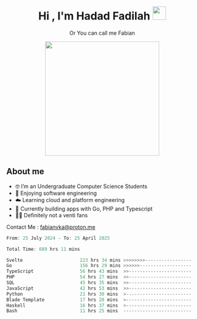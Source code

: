 <h1 align="center">Hi , I'm Hadad Fadilah  <img src="https://media.giphy.com/media/hvRJCLFzcasrR4ia7z/giphy.gif" width="35" ></h1>
<p align="center"><span>Or You can call me <span style="font: bold">Fabian</span></p>
<p align="center">
<img src="https://media.tenor.com/78dNivDemDAAAAAi/speech-bubble-venti.gif" width="300"/>    
</p>

##  About me
- 🤓 I’m an Undergraduate Computer Science Students
- 🍰 Enjoying software engineering
- ☁️ Learning cloud and platform engineering
- 🧰 Currently building apps with Go, PHP and Typescript 
- 🏃‍♂️ Definitely not a venti fans

Contact Me : fabianvka@proton.me

<!--START_SECTION:waka-->

```go
From: 25 July 2024 - To: 25 April 2025

Total Time: 689 hrs 11 mins

Svelte                     223 hrs 34 mins >>>>>>>>-----------------   32.16 %
Go                         156 hrs 29 mins >>>>>>-------------------   22.51 %
TypeScript                 56 hrs 43 mins  >>-----------------------   08.16 %
PHP                        54 hrs 27 mins  >>-----------------------   07.83 %
SQL                        45 hrs 35 mins  >>-----------------------   06.56 %
JavaScript                 42 hrs 53 mins  >>-----------------------   06.17 %
Python                     21 hrs 30 mins  >------------------------   03.09 %
Blade Template             17 hrs 20 mins  >------------------------   02.49 %
Haskell                    16 hrs 37 mins  >------------------------   02.39 %
Bash                       11 hrs 25 mins  -------------------------   01.64 %
```

<!--END_SECTION:waka-->




<!--
**Fadil-Tao/Fadil-Tao** is a ✨ _special_ ✨ repository because its `README.md` (this file) appears on your GitHub profile.


